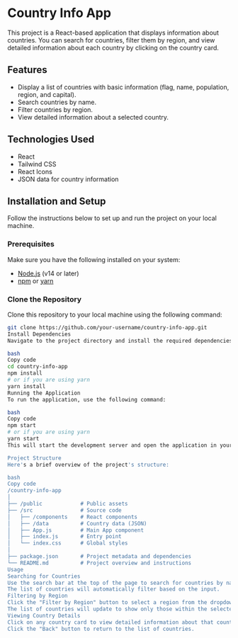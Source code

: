 # Country Info App

This project is a React-based application that displays information about countries. You can search for countries, filter them by region, and view detailed information about each country by clicking on the country card.

## Features

- Display a list of countries with basic information (flag, name, population, region, and capital).
- Search countries by name.
- Filter countries by region.
- View detailed information about a selected country.

## Technologies Used

- React
- Tailwind CSS
- React Icons
- JSON data for country information

## Installation and Setup

Follow the instructions below to set up and run the project on your local machine.

### Prerequisites

Make sure you have the following installed on your system:

- [Node.js](https://nodejs.org/) (v14 or later)
- [npm](https://www.npmjs.com/) or [yarn](https://yarnpkg.com/)

### Clone the Repository

Clone this repository to your local machine using the following command:

```bash
git clone https://github.com/your-username/country-info-app.git
Install Dependencies
Navigate to the project directory and install the required dependencies:

bash
Copy code
cd country-info-app
npm install
# or if you are using yarn
yarn install
Running the Application
To run the application, use the following command:

bash
Copy code
npm start
# or if you are using yarn
yarn start
This will start the development server and open the application in your default browser. If it doesn't open automatically, you can access it by navigating to http://localhost:3000 in your browser.

Project Structure
Here's a brief overview of the project's structure:

bash
Copy code
/country-info-app
│
├── /public            # Public assets
├── /src               # Source code
│   ├── /components    # React components
│   ├── /data          # Country data (JSON)
│   ├── App.js         # Main App component
│   ├── index.js       # Entry point
│   └── index.css      # Global styles
│
├── package.json       # Project metadata and dependencies
└── README.md          # Project overview and instructions
Usage
Searching for Countries
Use the search bar at the top of the page to search for countries by name.
The list of countries will automatically filter based on the input.
Filtering by Region
Click the "Filter by Region" button to select a region from the dropdown menu.
The list of countries will update to show only those within the selected region.
Viewing Country Details
Click on any country card to view detailed information about that country.
Click the "Back" button to return to the list of countries.
```
